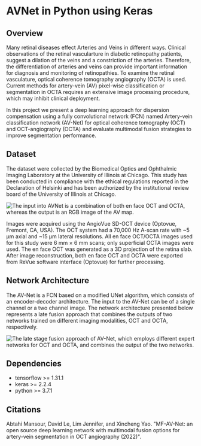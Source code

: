 AVNet in Python using Keras
===============================================================

Overview
------------
Many retinal diseases effect Arteries and Veins in different ways. Clinical observations of the retinal vascularture in diabetic retinopathy patients, suggest a dilation of the veins and a constriction of the arteries. Therefore, the differentiation of arteries and veins can provide important information for diagnosis and monitoring of retinopathies. To examine the retinal vasculature, optical coherence tomography angiography (OCTA) is used. Current methods for artery-vein (AV) pixel-wise classification or segmentation in OCTA requires an extensive image processing procedure, which may inhibit clinical deployment.

In this project we present a deep learning approach for dispersion compensation using a fully convolutional network (FCN)
named Artery-vein classification network (AV-Net) for optical coherence tomography (OCT) and OCT-angiography (OCTA) and evaluate multimodal fusion strategies to improve segmentation performance.

Dataset
------------
The dataset were collected by the Biomedical Optics and Ophthalmic Imaging Laboratory at the University of Illinois at Chicago. This study has been conducted in compliance with the ethical regulations reported in the Declaration of Helsinki and has been authorized by the institutional review board of the University of Illinois at Chicago.

![The input into AVNet is a combination of both en face OCT and OCTA, whereas the output is an RGB image of the AV map.](https://github.com/dleninja/multimodal-avnet/blob/main/misc/example_data.png?raw=true)

Images were acquired using the AngioVue SD-OCT device (Optovue, Fremont, CA, USA). The OCT system had a 70,000 Hz A-scan rate with ~5 μm axial and ~15 μm lateral resolutions. All en face OCT/OCTA images used for this study were 6 mm × 6 mm scans; only superficial OCTA images were used. The en face OCT was generated as a 3D projection of the retina slab. After image reconstruction, both en face OCT and OCTA were exported from ReVue software interface (Optovue) for further processing.

Network Architecture
------------
The AV-Net is a FCN based on a modified UNet algorithm, which consists of an encoder-decoder architecture. The input to the AV-Net can be of a single channel or a two channel image. The network architecture presented below represents a late fusion approach that combines the outputs of two networks trained on different imaging modalities, OCT and OCTA, respectively.

![The late stage fusion approach of AV-Net, which employs different expert networks for OCT and OCTA, and combines the output of the two networks.](https://github.com/dleninja/multimodal-avnet/blob/main/misc/figure_Late.png?raw=true)

Dependencies
------------
- tensorflow >= 1.31.1
- keras >= 2.2.4
- python >= 3.7.1

Citations
------------
Abtahi Mansour, David Le, Lim Jennifer, and Xincheng Yao.
"MF-AV-Net: an open source deep learning network with multimodal fusion options for artery-vein segmentation in OCT angiography (2022)".
